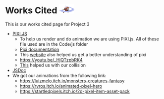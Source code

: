 # Works Cited ![Adventurer6](images/adventurer6.png)
This is our works cited page for Project 3

* [PIXI.JS](https://www.pixijs.com/)
    * To help us render and do animation we are using PIXI.js. All of these file used are in the Code/js folder 
    * [Pixi documentation](https://pixijs.download/dev/docs/index.html)
    * This [website](https://medium.com/javascript-in-plain-english/platform-game-with-pixijs-part-1-ca2ed93c0808) also helped us get a better understanding of pixi
    * https://youtu.be/_HjQTzpbRK4
    * [This](https://medium.com/javascript-in-plain-english/platform-game-with-pixijs-part-3-a44c873e895b) helped us with our collision
* [JSDoc](https://jsdoc.app/)
* We got our animations from the following link:
    * https://luizmelo.itch.io/monsters-creatures-fantasy
    * https://rvros.itch.io/animated-pixel-hero
    * https://startledpixels.itch.io/2d-pixel-item-asset-pack
    

